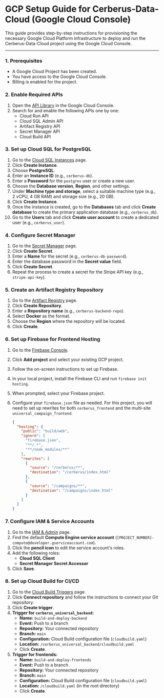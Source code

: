 # GCP Setup Guide for Cerberus-Data-Cloud (Google Cloud Console)

This guide provides step-by-step instructions for provisioning the necessary Google Cloud Platform infrastructure to deploy and run the Cerberus-Data-Cloud project using the Google Cloud Console.

---

### 1. Prerequisites

*   A Google Cloud Project has been created.
*   You have access to the Google Cloud Console.
*   Billing is enabled for the project.

### 2. Enable Required APIs

1.  Open the [API Library](https://console.cloud.google.com/apis/library) in the Google Cloud Console.
2.  Search for and enable the following APIs one by one:
    *   Cloud Run API
    *   Cloud SQL Admin API
    *   Artifact Registry API
    *   Secret Manager API
    *   Cloud Build API

### 3. Set up Cloud SQL for PostgreSQL

1.  Go to the [Cloud SQL Instances](https://console.cloud.google.com/sql/instances) page.
2.  Click **Create Instance**.
3.  Choose **PostgreSQL**.
4.  Enter an **Instance ID** (e.g., `cerberus-db`).
5.  Enter a **Password** for the `postgres` user or create a new user.
6.  Choose the **Database version**, **Region**, and other settings.
7.  Under **Machine type and storage**, select a suitable machine type (e.g., 2 vCPU, 4 GB RAM) and storage size (e.g., 20 GB).
8.  Click **Create Instance**.
9.  Once the instance is created, go to the **Databases** tab and click **Create database** to create the primary application database (e.g., `cerberus_db`).
10. Go to the **Users** tab and click **Create user account** to create a dedicated user (e.g., `cerberus_user`).

### 4. Configure Secret Manager

1.  Go to the [Secret Manager](https://console.cloud.google.com/security/secret-manager) page.
2.  Click **Create Secret**.
3.  Enter a **Name** for the secret (e.g., `cerberus-db-password`).
4.  Enter the database password in the **Secret value** field.
5.  Click **Create Secret**.
6.  Repeat the process to create a secret for the Stripe API key (e.g., `stripe-api-key`).

### 5. Create an Artifact Registry Repository

1.  Go to the [Artifact Registry](https://console.cloud.google.com/artifacts) page.
2.  Click **Create Repository**.
3.  Enter a **Repository name** (e.g., `cerberus-backend-repo`).
4.  Select **Docker** as the format.
5.  Choose the **Region** where the repository will be located.
6.  Click **Create**.

### 6. Set up Firebase for Frontend Hosting

1.  Go to the [Firebase Console](https://console.firebase.google.com/).
2.  Click **Add project** and select your existing GCP project.
3.  Follow the on-screen instructions to set up Firebase.
4.  In your local project, install the Firebase CLI and run `firebase init hosting`.
5.  When prompted, select your Firebase project.
6.  Configure your `firebase.json` file as needed. For this project, you will need to set up rewrites for both `cerberus_frontend` and the multi-site `universal_campaign_frontend`.

    ```json
    {
      "hosting": {
        "public": "build/web",
        "ignore": [
          "firebase.json",
          "**/.*",
          "**/node_modules/**"
        ],
        "rewrites": [
          {
            "source": "/cerberus/**",
            "destination": "/cerberus/index.html"
          },
          {
            "source": "/campaigns/**",
            "destination": "/campaigns/index.html"
          }
        ]
      }
    }
    ```

### 7. Configure IAM & Service Accounts

1.  Go to the [IAM & Admin](https://console.cloud.google.com/iam-admin/iam) page.
2.  Find the default **Compute Engine service account** (`[PROJECT_NUMBER]-compute@developer.gserviceaccount.com`).
3.  Click the **pencil icon** to edit the service account's roles.
4.  Add the following roles:
    *   **Cloud SQL Client**
    *   **Secret Manager Secret Accessor**
5.  Click **Save**.

### 8. Set up Cloud Build for CI/CD

1.  Go to the [Cloud Build Triggers](https://console.cloud.google.com/cloud-build/triggers) page.
2.  Click **Connect repository** and follow the instructions to connect your Git repository.
3.  Click **Create trigger**.
4.  **Trigger for `cerberus_universal_backend`:**
    *   **Name:** `build-and-deploy-backend`
    *   **Event:** Push to a branch
    *   **Repository:** Your connected repository
    *   **Branch:** `main`
    *   **Configuration:** Cloud Build configuration file (`cloudbuild.yaml`)
    *   **Location:** `/cerberus_universal_backend/cloudbuild.yaml`
    *   Click **Create**.
5.  **Trigger for frontends:**
    *   **Name:** `build-and-deploy-frontends`
    *   **Event:** Push to a branch
    *   **Repository:** Your connected repository
    *   **Branch:** `main`
    *   **Configuration:** Cloud Build configuration file (`cloudbuild.yaml`)
    *   **Location:** `/cloudbuild.yaml` (in the root directory)
    *   Click **Create**.

